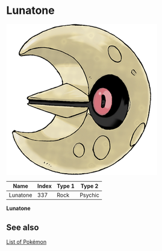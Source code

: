# Lunatone


![Lunatone](images/337.png)

| **Name** | **Index** | **Type 1** | **Type 2** |
|----|----|----|----|
| Lunatone | 337 | Rock | Psychic  |

**Lunatone** 

## See also

[List of Pokémon](../pokemon.md)
